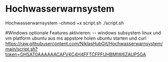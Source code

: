 # Hochwasserwarnsystem
Hochwasserwarnsystem
-chmod +x script.sh
./script.sh

#Windows
optionale Features aktivieren:
-- windows subsystem linux und vm platform
ubuntu aus ms appstore holen
ubuntu starten und curl https://raw.githubusercontent.com/NiklasHubGit/Hochwasserwarnsystem/main/script.sh?token=GHSAT0AAAAAACAFV4C4H4FFTCFPFUHBMIW6ZAUP5GA
